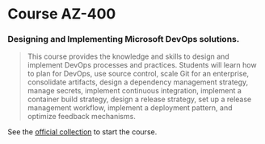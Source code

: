 # Course AZ-400 
### Designing and Implementing Microsoft DevOps solutions.

> This course provides the knowledge and skills to design and implement DevOps processes and practices. Students will learn how to plan for DevOps, use source control, scale Git for an enterprise, consolidate artifacts, design a dependency management strategy, manage secrets, implement continuous integration, implement a container build strategy, design a release strategy, set up a release management workflow, implement a deployment pattern, and optimize feedback mechanisms.

See the [official collection](https://learn.microsoft.com/en-us/users/msftofficialcurriculum-4292/collections/8wn5cgngr0we27) to start the course.
